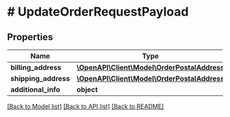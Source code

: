 # # UpdateOrderRequestPayload


## Properties 


Name | Type | Description | Notes
------------ | ------------- | ------------- | -------------
**billing_address**| [**\OpenAPI\Client\Model\OrderPostalAddress**](OrderPostalAddress.md) |   | [optional]
**shipping_address**| [**\OpenAPI\Client\Model\OrderPostalAddress**](OrderPostalAddress.md) |   | [optional]
**additional_info**| **object** |   | [optional]


[[Back to Model list]](../../README.md#models) [[Back to API list]](../../README.md#endpoints) [[Back to README]](../../README.md)

